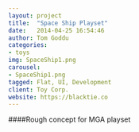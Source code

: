 ```yaml
---
layout: project
title:  "Space Ship Playset"
date:   2014-04-25 16:54:46
author: Tom Goddu
categories:
- toys
img: SpaceShip1.png
carousel:
- SpaceShip1.png
tagged: Flat, UI, Development
client: Toy Corp.
website: https://blacktie.co
---
```

####Rough concept for MGA playset
